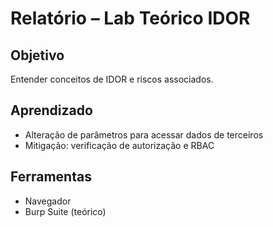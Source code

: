 # Relatório – Lab Teórico IDOR

## Objetivo
Entender conceitos de IDOR e riscos associados.

## Aprendizado
- Alteração de parâmetros para acessar dados de terceiros
- Mitigação: verificação de autorização e RBAC

## Ferramentas
- Navegador
- Burp Suite (teórico)

